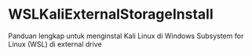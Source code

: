 # WSLKaliExternalStorageInstall
Panduan lengkap untuk menginstal Kali Linux di Windows Subsystem for Linux (WSL) di external drive
